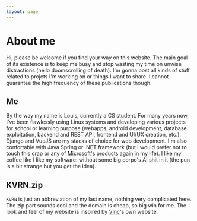 ```yaml
---
layout: page
---
```


# About me

Hi, please be welcome if you find your way on this website. The main goal of its existence is to keep me busy and stop wasting my time on unwise distractions (hello doomscrolling of death). I'm gonna post all kinds of stuff related to projets I'm working on or things I want to share. I cannot guarantee the high frequency of these publications though.

## Me

By the way my name is Louis, currently a CS student. For many years now, I've been flawlessly using Linux systems and developing various projects for school or learning purpose (webapps, android development, database exploitation, backend and REST API, frontend and UI/UX creation, etc.). Django and VueJS are my stacks of choice for web development. I'm also confortable with Java Spring or .NET framework (but I would prefer not to touch this crap or any of Microsoft's products again in my life). I like my coffee like I like my software: without some big corpo's AI shit in it (the pun is a bit strange but you get the idea).

## KVRN.zip

`KVRN` is just an abbreviation of my last name, nothing very complicated here. The zip part sounds cool and the domain is cheap, so big win for me. The look and feel of my website is inspired by [Vinc](https://vinc.cc)'s own website.
